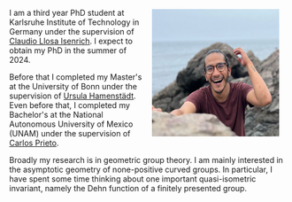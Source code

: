 <img align="right" width="230" height="230" style="margin:16px;" src="f6ee6879-272f-43c2-82c9-09abacb6e5eb.jpeg">

I am a third year PhD student at Karlsruhe Institute of Technology in Germany under the supervision of [Claudio Llosa Isenrich](https://www.math.kit.edu/user/llosa/index.html). I expect to obtain my PhD in the summer of 2024. 

Before that I completed my Master's at the University of Bonn under the supervision of [Ursula Hamenstädt](https://www.math.uni-bonn.de/people/ursula/). Even before that, I completed my Bachelor's at the National Autonomous University of Mexico (UNAM) under the supervision of [Carlos Prieto](https://paginas.matem.unam.mx/cprieto/). 

Broadly my research is in geometric group theory. I am mainly interested in the asymptotic geometry of none-positive curved groups. In particular, I have spent some time thinking about one important quasi-isometric invariant, namely the Dehn function of a finitely presented group.
